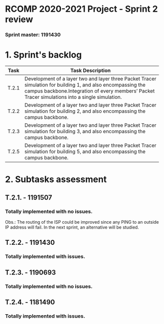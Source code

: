 RCOMP 2020-2021 Project - Sprint 2 review
=========================================
### Sprint master: 1191430 ###

# 1. Sprint's backlog #
|Task|Task Description|
|---------|-----------|
|T.2.1    |Development of a layer two and layer three Packet Tracer simulation for building 1, and also encompassing the campus backbone.Integration of every members’ Packet Tracer simulations into a single simulation.|
|T.2.2    |Development of a layer two and layer three Packet Tracer simulation for building 2, and also encompassing the campus backbone.|
|T.2.3    |Development of a layer two and layer three Packet Tracer simulation for building 3, and also encompassing the campus backbone.|
|T.2.5    |Development of a layer two and layer three Packet Tracer simulation for building 5, and also encompassing the campus backbone.|

# 2. Subtasks assessment #

## T.2.1. - 1191507 ##

### Totally implemented with no issues. ###

Obs.: The routing of the ISP could be improved since any PING to an outside IP address will fail. In the next sprint, an alternative will be studied.

## T.2.2. - 1191430 ##

### Totally implemented with issues. ###

## T.2.3. - 1190693 ##

### Totally implemented with no issues. ###

## T.2.4. - 1181490 ##

### Totally implemented with issues. ###
